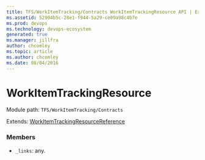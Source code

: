```yaml
---
title: TFS/WorkItemTracking/Contracts WorkItemTrackingResource API | Extensions for Azure DevOps Services
ms.assetid: 52904b5c-28e1-f944-5a29-ce09a98c4b7e
ms.prod: devops
ms.technology: devops-ecosystem
generated: true
ms.manager: jillfra
author: chcomley
ms.topic: article
ms.author: chcomley
ms.date: 08/04/2016
---
```


# WorkItemTrackingResource

Module path: `TFS/WorkItemTracking/Contracts`

Extends: [WorkItemTrackingResourceReference](../../../TFS/WorkItemTracking/Contracts/WorkItemTrackingResourceReference.md)

### Members

* `_links`: any. 

